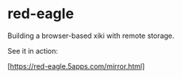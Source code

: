 red-eagle
=========

Building a browser-based xiki with remote storage.

See it in action:

[https://red-eagle.5apps.com/mirror.html]
